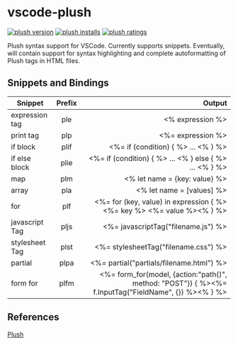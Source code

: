 # vscode-plush

[![plush version](https://vsmarketplacebadge.apphb.com/version-short/rubbersheep.vscode-plush.svg)](https://marketplace.visualstudio.com/items?itemName=rubbersheep.vscode-plush) [![plush installs](https://vsmarketplacebadge.apphb.com/installs/rubbersheep.vscode-plush.svg)](https://marketplace.visualstudio.com/items?itemName=rubbersheep.vscode-plush) [![plush ratings](https://vsmarketplacebadge.apphb.com/rating-short/rubbersheep.vscode-plush.svg)](https://marketplace.visualstudio.com/items?itemName=rubbersheep.vscode-plush#review-details)

Plush syntax support for VSCode. Currently supports snippets. Eventually, will contain support for syntax highlighting and complete autoformatting of Plush tags in HTML files.

## Snippets and Bindings

| Snippet | Prefix | Output |
| ------- |:------:| -----: |
| expression tag | ple | <% expression %> |
| print tag | plp | <%= expression %> |
| if block | plif | <%= if (condition) { %> ... <% } %> |
| if else block | plie | <%= if (condition) { %> ... <% } else { %> ... <% } %> |
| map | plm | <% let name = {key: value} %> |
| array | pla | <% let name = [values] %> |
| for | plf | <%= for (key, value) in expression { %><%= key %> <%= value %><% } %> |
| javascript Tag | pljs | <%= javascriptTag("filename.js") %> |
| stylesheet Tag | plst | <%= stylesheetTag("filename.css") %> |
| partial | plpa | <%= partial("partials/filename.html") %> |
| form for | plfm | <%= form_for(model, {action:"path()", method: "POST"}) { %><%= f.InputTag("FieldName", {}) %><% } %> |

## References

[Plush](https://github.com/gobuffalo/plush)